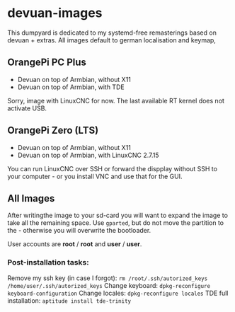 # devuan-images

This dumpyard is dedicated to my systemd-free remasterings based on devuan + extras. All images default to german localisation and keymap,

## OrangePi PC Plus

* Devuan on top of Armbian, without X11
* Devuan on top of Armbian, with TDE

Sorry, image with LinuxCNC for now. The last available RT kernel does not activate USB.

## OrangePi Zero (LTS)

* Devuan on top of Armbian, without X11
* Devuan on top of Armbian, with LinuxCNC 2.7.15

You can run LinuxCNC over SSH or forward the dispplay without SSH to your computer - or you install VNC and use that for the GUI. 

## All Images

After writingthe image to your sd-card you will want to expand the image to take all the remaining space. Use `gparted`, but do not move the partition to the - otherwise you will overwrite the bootloader. 

User accounts are **root** / **root** and **user** / **user**. 

### Post-installation tasks:

Remove my ssh key (in case I forgot): `rm /root/.ssh/autorized_keys /home/user/.ssh/autorized_keys`
Change keyboard: `dpkg-reconfigure keyboard-configuration`
Change locales: `dpkg-reconfigure locales`
TDE full installation: `aptitude install tde-trinity`
